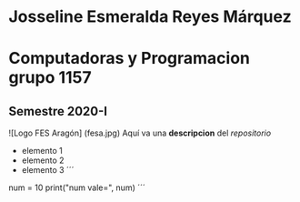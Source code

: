 # Josseline Esmeralda Reyes Márquez 
# Computadoras y Programacion grupo 1157
## Semestre 2020-I
![Logo FES Aragón] (fesa.jpg)
Aquí va una **descripcion** del *repositorio*
- elemento 1
- elemento 2
- elemento 3
´´´

num = 10
print("num vale=", num)
´´´
